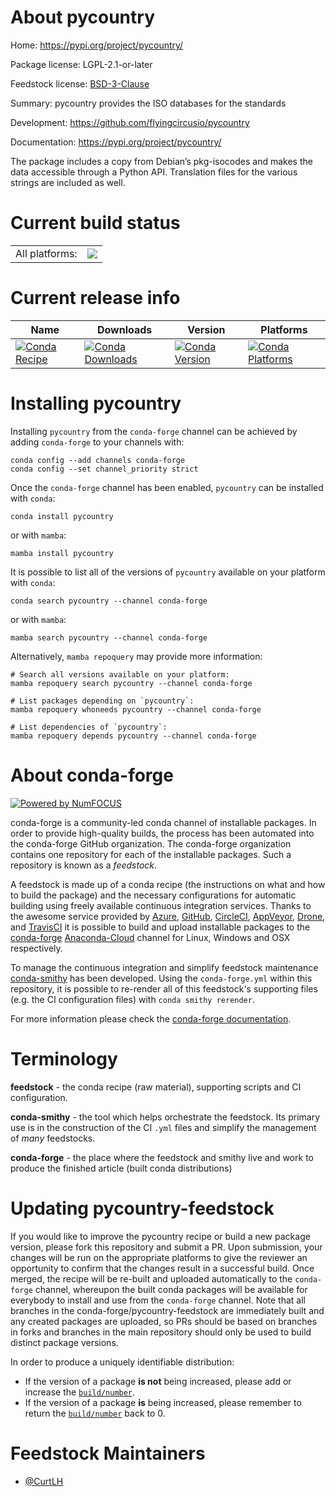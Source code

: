 About pycountry
===============

Home: https://pypi.org/project/pycountry/

Package license: LGPL-2.1-or-later

Feedstock license: [BSD-3-Clause](https://github.com/conda-forge/pycountry-feedstock/blob/main/LICENSE.txt)

Summary: pycountry provides the ISO databases for the standards

Development: https://github.com/flyingcircusio/pycountry

Documentation: https://pypi.org/project/pycountry/

The package includes a copy from Debian’s pkg-isocodes and makes the
data accessible through a Python API.
Translation files for the various strings are included as well.


Current build status
====================


<table><tr><td>All platforms:</td>
    <td>
      <a href="https://dev.azure.com/conda-forge/feedstock-builds/_build/latest?definitionId=3220&branchName=main">
        <img src="https://dev.azure.com/conda-forge/feedstock-builds/_apis/build/status/pycountry-feedstock?branchName=main">
      </a>
    </td>
  </tr>
</table>

Current release info
====================

| Name | Downloads | Version | Platforms |
| --- | --- | --- | --- |
| [![Conda Recipe](https://img.shields.io/badge/recipe-pycountry-green.svg)](https://anaconda.org/conda-forge/pycountry) | [![Conda Downloads](https://img.shields.io/conda/dn/conda-forge/pycountry.svg)](https://anaconda.org/conda-forge/pycountry) | [![Conda Version](https://img.shields.io/conda/vn/conda-forge/pycountry.svg)](https://anaconda.org/conda-forge/pycountry) | [![Conda Platforms](https://img.shields.io/conda/pn/conda-forge/pycountry.svg)](https://anaconda.org/conda-forge/pycountry) |

Installing pycountry
====================

Installing `pycountry` from the `conda-forge` channel can be achieved by adding `conda-forge` to your channels with:

```
conda config --add channels conda-forge
conda config --set channel_priority strict
```

Once the `conda-forge` channel has been enabled, `pycountry` can be installed with `conda`:

```
conda install pycountry
```

or with `mamba`:

```
mamba install pycountry
```

It is possible to list all of the versions of `pycountry` available on your platform with `conda`:

```
conda search pycountry --channel conda-forge
```

or with `mamba`:

```
mamba search pycountry --channel conda-forge
```

Alternatively, `mamba repoquery` may provide more information:

```
# Search all versions available on your platform:
mamba repoquery search pycountry --channel conda-forge

# List packages depending on `pycountry`:
mamba repoquery whoneeds pycountry --channel conda-forge

# List dependencies of `pycountry`:
mamba repoquery depends pycountry --channel conda-forge
```


About conda-forge
=================

[![Powered by
NumFOCUS](https://img.shields.io/badge/powered%20by-NumFOCUS-orange.svg?style=flat&colorA=E1523D&colorB=007D8A)](https://numfocus.org)

conda-forge is a community-led conda channel of installable packages.
In order to provide high-quality builds, the process has been automated into the
conda-forge GitHub organization. The conda-forge organization contains one repository
for each of the installable packages. Such a repository is known as a *feedstock*.

A feedstock is made up of a conda recipe (the instructions on what and how to build
the package) and the necessary configurations for automatic building using freely
available continuous integration services. Thanks to the awesome service provided by
[Azure](https://azure.microsoft.com/en-us/services/devops/), [GitHub](https://github.com/),
[CircleCI](https://circleci.com/), [AppVeyor](https://www.appveyor.com/),
[Drone](https://cloud.drone.io/welcome), and [TravisCI](https://travis-ci.com/)
it is possible to build and upload installable packages to the
[conda-forge](https://anaconda.org/conda-forge) [Anaconda-Cloud](https://anaconda.org/)
channel for Linux, Windows and OSX respectively.

To manage the continuous integration and simplify feedstock maintenance
[conda-smithy](https://github.com/conda-forge/conda-smithy) has been developed.
Using the ``conda-forge.yml`` within this repository, it is possible to re-render all of
this feedstock's supporting files (e.g. the CI configuration files) with ``conda smithy rerender``.

For more information please check the [conda-forge documentation](https://conda-forge.org/docs/).

Terminology
===========

**feedstock** - the conda recipe (raw material), supporting scripts and CI configuration.

**conda-smithy** - the tool which helps orchestrate the feedstock.
                   Its primary use is in the construction of the CI ``.yml`` files
                   and simplify the management of *many* feedstocks.

**conda-forge** - the place where the feedstock and smithy live and work to
                  produce the finished article (built conda distributions)


Updating pycountry-feedstock
============================

If you would like to improve the pycountry recipe or build a new
package version, please fork this repository and submit a PR. Upon submission,
your changes will be run on the appropriate platforms to give the reviewer an
opportunity to confirm that the changes result in a successful build. Once
merged, the recipe will be re-built and uploaded automatically to the
`conda-forge` channel, whereupon the built conda packages will be available for
everybody to install and use from the `conda-forge` channel.
Note that all branches in the conda-forge/pycountry-feedstock are
immediately built and any created packages are uploaded, so PRs should be based
on branches in forks and branches in the main repository should only be used to
build distinct package versions.

In order to produce a uniquely identifiable distribution:
 * If the version of a package **is not** being increased, please add or increase
   the [``build/number``](https://docs.conda.io/projects/conda-build/en/latest/resources/define-metadata.html#build-number-and-string).
 * If the version of a package **is** being increased, please remember to return
   the [``build/number``](https://docs.conda.io/projects/conda-build/en/latest/resources/define-metadata.html#build-number-and-string)
   back to 0.

Feedstock Maintainers
=====================

* [@CurtLH](https://github.com/CurtLH/)

